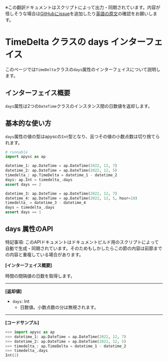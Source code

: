 <span class="inconspicuous-txt">※この翻訳ドキュメントはスクリプトによって出力・同期されています。内容が怪しそうな場合は<a href="https://github.com/simon-ritchie/apysc/issues" target="_blank">GitHubにissue</a>を追加したり[英語の原文](https://simon-ritchie.github.io/apysc/en/timedelta_days.html)の確認をお願いします。</span>

# TimeDelta クラスの days インターフェイス

このページでは`TimeDelta`クラスの`days`属性のインターフェイスについて説明します。

## インターフェイス概要

`days`属性は2つの`DateTime`クラスのインスタンス間の日数値を返却します。

## 基本的な使い方

`days`属性の値の型はapyscの`Int`型となり、且つその値の小数点数は切り捨てられます。

```py
# runnable
import apysc as ap

datetime_1: ap.DateTime = ap.DateTime(2022, 12, 7)
datetime_2: ap.DateTime = ap.DateTime(2022, 12, 5)
timedelta_: ap.TimeDelta = datetime_1 - datetime_2
days: ap.Int = timedelta_.days
assert days == 2

datetime_3: ap.DateTime = ap.DateTime(2022, 12, 7)
datetime_4: ap.DateTime = ap.DateTime(2022, 12, 5, hour=10)
timedelta_ = datetime_3 - datetime_4
days = timedelta_.days
assert days == 1
```

## days 属性のAPI

<span class="inconspicuous-txt">特記事項: このAPIドキュメントはドキュメントビルド用のスクリプトによって自動で生成・同期されています。そのためもしかしたらこの節の内容は前節までの内容と重複している場合があります。</span>

**[インターフェイス概要]**

時間の間隔値の日数を取得します。<hr>

**[返却値]**

- `days`: Int
  - 日数値。小数点数の分は無視されます。

<hr>

**[コードサンプル]**

```py
>>> import apysc as ap
>>> datetime_1: ap.DateTime = ap.DateTime(2022, 12, 7)
>>> datetime_2: ap.DateTime = ap.DateTime(2022, 12, 5)
>>> timedelta_: ap.TimeDelta = datetime_1 - datetime_2
>>> timedelta_.days
Int(2)
```